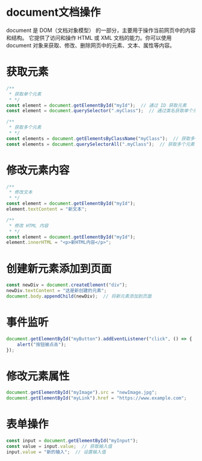 # document文档操作

document 是 DOM（文档对象模型） 的一部分，主要用于操作当前网页中的内容和结构。
它提供了访问和操作 HTML 或 XML 文档的能力。你可以使用 document 对象来获取、修改、删除网页中的元素、文本、属性等内容。

# 获取元素

```javascript
/**
 * 获取单个元素
 * */
const element = document.getElementById("myId");  // 通过 ID 获取元素
const element = document.querySelector(".myClass");  // 通过类名获取单个元素

/**
 * 获取多个元素
 * */
const elements = document.getElementsByClassName("myClass");  // 获取多个同类元素
const elements = document.querySelectorAll(".myClass");  // 获取多个元素（类似于数组）
```

# 修改元素内容

```javascript
/**
 * 修改文本
 * */
const element = document.getElementById("myId");
element.textContent = "新文本";

/**
 * 修改 HTML 内容
 * */
const element = document.getElementById("myId");
element.innerHTML = "<p>新HTML内容</p>";
```

# 创建新元素添加到页面

```javascript
const newDiv = document.createElement("div");
newDiv.textContent = "这是新创建的元素";
document.body.appendChild(newDiv);  // 将新元素添加到页面
```

# 事件监听

```javascript
document.getElementById("myButton").addEventListener("click", () => {
    alert("按钮被点击");
});
```

# 修改元素属性

```javascript
document.getElementById("myImage").src = "newImage.jpg";
document.getElementById("myLink").href = "https://www.example.com";
```

# 表单操作

```javascript
const input = document.getElementById("myInput");
const value = input.value;  // 获取输入值
input.value = "新的输入";  // 设置输入值
```

